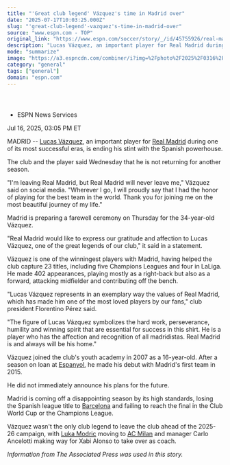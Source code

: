 ```yaml
---
title: "'Great club legend' Vázquez's time in Madrid over"
date: "2025-07-17T10:03:25.000Z"
slug: "'great-club-legend'-vazquez's-time-in-madrid-over"
source: "www.espn.com - TOP"
original_link: "https://www.espn.com/soccer/story/_/id/45755926/real-madrid-club-legend-lucas-vazquez-leaving"
description: "Lucas Vázquez, an important player for Real Madrid during one of its most successful eras, is ending his stint with the Spanish powerhouse."
mode: "summarize"
image: "https://a3.espncdn.com/combiner/i?img=%2Fphoto%2F2025%2F0316%2Fr1465233_1296x729_16%2D9.jpg"
category: "general"
tags: ["general"]
domain: "espn.com"
---
```

<div id="readability-page-1" class="page"><section id="article-feed" data-behavior="author_overlay article_header_news_feed_item_meta article_legal_footer"><article data-id="45755926" data-behavior="story_scroll story_progress" data-src="/soccer/story/_/id/45755926/real-madrid-club-legend-lucas-vazquez-leaving"><div><header></header><div><div><ul><li><p>ESPN News Services</p></li></ul><p><span>Jul 16, 2025, 03:05 PM ET</span></p></div><p>MADRID -- <a data-player-guid="349c3ed2-3a74-b6c2-f23b-bc8513895696" href="http://espn.com/soccer/player/_/id/174967/lucas-vazquez">Lucas Vázquez</a>, an important player for <a data-clubhouse-guid="66434654-a8ba-a04c-98e5-6bbd0dbbb780" href="https://www.espn.com/soccer/team?id=86">Real Madrid</a> during one of its most successful eras, is ending his stint with the Spanish powerhouse.</p><p>The club and the player said Wednesday that he is not returning for another season.</p><p>"I'm leaving Real Madrid, but Real Madrid will never leave me," Vázquez said on social media. "Wherever I go, I will proudly say that I had the honor of playing for the best team in the world. Thank you for joining me on the most beautiful journey of my life."</p><p>Madrid is preparing a farewell ceremony on Thursday for the 34-year-old Vázquez.</p><p>"Real Madrid would like to express our gratitude and affection to Lucas Vázquez, one of the great legends of our club," it said in a statement.</p><p>Vázquez is one of the winningest players with Madrid, having helped the club capture 23 titles, including five Champions Leagues and four in LaLiga. He made 402 appearances, playing mostly as a right-back but also as a forward, attacking midfielder and contributing off the bench.</p><p>"Lucas Vázquez represents in an exemplary way the values of Real Madrid, which has made him one of the most loved players by our fans," club president Florentino Pérez said.</p><p>"The figure of Lucas Vázquez symbolizes the hard work, perseverance, humility and winning spirit that are essential for success in this shirt. He is a player who has the affection and recognition of all madridistas. Real Madrid is and always will be his home."</p><p>Vázquez joined the club's youth academy in 2007 as a 16-year-old. After a season on loan at <a data-clubhouse-guid="4be854c8-8180-5a6a-b855-35d8ff69448c" href="https://www.espn.com/soccer/team?id=88">Espanyol</a>, he made his debut with Madrid's first team in 2015.</p><p>He did not immediately announce his plans for the future.</p><p>Madrid is coming off a disappointing season by its high standards, losing the Spanish league title to <a data-clubhouse-guid="58f7c4a9-c991-4ed4-fe5c-1f833cba75b8" href="https://www.espn.com/soccer/team?id=83">Barcelona</a> and failing to reach the final in the Club World Cup or the Champions League.</p><p>Vázquez wasn't the only club legend to leave the club ahead of the 2025-26 campaign, with <a data-player-guid="41364de3-fdf9-3484-b690-58aaab670f97" href="http://espn.com/soccer/player/_/id/76762/luka-modric">Luka Modric</a> moving to <a data-clubhouse-guid="7ca4fb35-d78e-49f0-67fe-7fa95588e28d" href="https://www.espn.com/soccer/team?id=103">AC Milan</a> and manager Carlo Ancelotti making way for Xabi Alonso to take over as coach.</p><p><em>Information from The Associated Press was used in this story.</em></p>
</div></div></article></section></div>